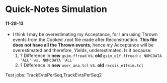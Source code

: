 Quick-Notes Simulation
======================

#### 11-28-13
* I think I may be overestimating my Acceptance, for I am using Thrown events from the Cooked .root file made after Reconstruction. __This file does not have all the Thrown events__; hence my Acceptance will be overestimated and therefore, Yields, underestimated. Is it because: 
	1. ? Difference in __new__ `gsim.ffread` vs. __old__ `gsim_e1f.ffread`:
	 `c NOMCDATA 'ALL' vs. NOMCDATA 'ALL'`
	1. ? Difference in __new__ `user_ana.tcl` vs. __old__ `recsis_e1fsim.tcl` 

Test jobs: TrackEvtsPerSeq,TrackEvtsPerSeq2
